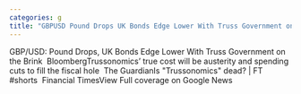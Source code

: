 ```yaml
---
categories: g
title: "GBPUSD Pound Drops UK Bonds Edge Lower With Truss Government on the Brink  Bloomberg"
---
```

GBP/USD: Pound Drops, UK Bonds Edge Lower With Truss Government on the Brink&nbsp;&nbsp;BloombergTrussonomics’ true cost will be austerity and spending cuts to fill the fiscal hole&nbsp;&nbsp;The GuardianIs "Trussonomics" dead? | FT #shorts&nbsp;&nbsp;Financial TimesView Full coverage on Google News